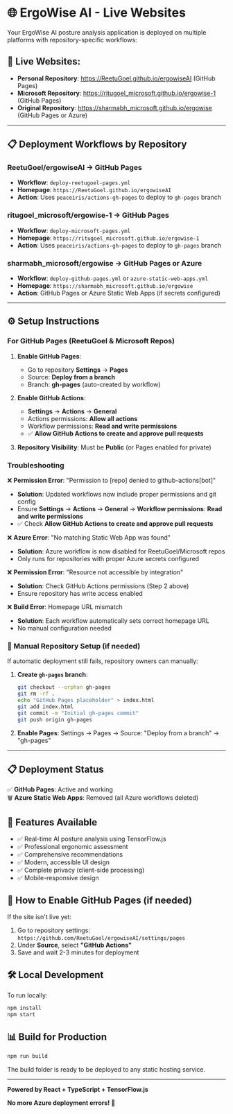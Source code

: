# 🌐 ErgoWise AI - Live Websites

Your ErgoWise AI posture analysis application is deployed on multiple platforms with repository-specific workflows:

## **🚀 Live Websites:**
- **Personal Repository**: https://ReetuGoel.github.io/ergowiseAI (GitHub Pages)
- **Microsoft Repository**: https://ritugoel_microsoft.github.io/ergowise-1 (GitHub Pages)
- **Original Repository**: https://sharmabh_microsoft.github.io/ergowise (GitHub Pages or Azure)

---

## 📋 Deployment Workflows by Repository

### **ReetuGoel/ergowiseAI** → GitHub Pages
- **Workflow**: `deploy-reetugoel-pages.yml`
- **Homepage**: `https://ReetuGoel.github.io/ergowiseAI`
- **Action**: Uses `peaceiris/actions-gh-pages` to deploy to `gh-pages` branch

### **ritugoel_microsoft/ergowise-1** → GitHub Pages  
- **Workflow**: `deploy-microsoft-pages.yml`
- **Homepage**: `https://ritugoel_microsoft.github.io/ergowise-1`
- **Action**: Uses `peaceiris/actions-gh-pages` to deploy to `gh-pages` branch

### **sharmabh_microsoft/ergowise** → GitHub Pages or Azure
- **Workflow**: `deploy-github-pages.yml` or `azure-static-web-apps.yml`
- **Homepage**: `https://sharmabh_microsoft.github.io/ergowise`
- **Action**: GitHub Pages or Azure Static Web Apps (if secrets configured)

---

## ⚙️ Setup Instructions

### For GitHub Pages (ReetuGoel & Microsoft Repos)

1. **Enable GitHub Pages**:
   - Go to repository **Settings** → **Pages**
   - Source: **Deploy from a branch**
   - Branch: **gh-pages** (auto-created by workflow)

2. **Enable GitHub Actions**:
   - **Settings** → **Actions** → **General**
   - Actions permissions: **Allow all actions**
   - Workflow permissions: **Read and write permissions**
   - ✅ **Allow GitHub Actions to create and approve pull requests**

3. **Repository Visibility**: Must be **Public** (or Pages enabled for private)

### Troubleshooting

❌ **Permission Error**: "Permission to [repo] denied to github-actions[bot]"
- **Solution**: Updated workflows now include proper permissions and git config
- Ensure **Settings** → **Actions** → **General** → **Workflow permissions**: **Read and write permissions**
- ✅ Check **Allow GitHub Actions to create and approve pull requests**

❌ **Azure Error**: "No matching Static Web App was found"
- **Solution**: Azure workflow is now disabled for ReetuGoel/Microsoft repos
- Only runs for repositories with proper Azure secrets configured

❌ **Permission Error**: "Resource not accessible by integration"  
- **Solution**: Check GitHub Actions permissions (Step 2 above)
- Ensure repository has write access enabled

❌ **Build Error**: Homepage URL mismatch
- **Solution**: Each workflow automatically sets correct homepage URL
- No manual configuration needed

### 🔧 Manual Repository Setup (if needed)

If automatic deployment still fails, repository owners can manually:

1. **Create `gh-pages` branch**:
   ```bash
   git checkout --orphan gh-pages
   git rm -rf .
   echo "GitHub Pages placeholder" > index.html
   git add index.html
   git commit -m "Initial gh-pages commit"
   git push origin gh-pages
   ```

2. **Enable Pages**: Settings → Pages → Source: "Deploy from a branch" → "gh-pages"

---

## 📋 Deployment Status

✅ **GitHub Pages**: Active and working  
🗑️ **Azure Static Web Apps**: Removed (all Azure workflows deleted)

## 🎯 Features Available

- ✅ Real-time AI posture analysis using TensorFlow.js
- ✅ Professional ergonomic assessment 
- ✅ Comprehensive recommendations
- ✅ Modern, accessible UI design
- ✅ Complete privacy (client-side processing)
- ✅ Mobile-responsive design

## 🔧 How to Enable GitHub Pages (if needed)

If the site isn't live yet:

1. Go to repository settings: `https://github.com/ReetuGoel/ergowiseAI/settings/pages`
2. Under **Source**, select **"GitHub Actions"**
3. Save and wait 2-3 minutes for deployment

## 🛠️ Local Development

To run locally:
```bash
npm install
npm start
```

## 📊 Build for Production

```bash
npm run build
```

The build folder is ready to be deployed to any static hosting service.

---

**Powered by React + TypeScript + TensorFlow.js**

**No more Azure deployment errors! 🎉**